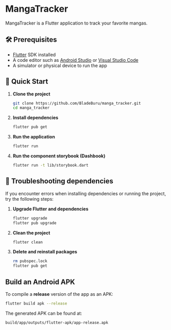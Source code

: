 
# MangaTracker

MangaTracker is a Flutter application to track your favorite mangas.

## 🛠️ Prerequisites

- [Flutter](https://flutter.dev/docs/get-started/install) SDK installed
- A code editor such as [Android Studio](https://developer.android.com/studio) or [Visual Studio Code](https://code.visualstudio.com/)
- A simulator or physical device to run the app

## 🚀 Quick Start

1. **Clone the project**

   ```bash
   git clone https://github.com/BladeBuru/manga_tracker.git
   cd manga_tracker
   ```

2. **Install dependencies**

   ```bash
   flutter pub get
   ```

3. **Run the application**

   ```bash
   flutter run
   ```

4. **Run the component storybook (Dashbook)**

   ```bash
   flutter run -t lib/storybook.dart
   ```


## 🔄 Troubleshooting dependencies

If you encounter errors when installing dependencies or running the project, try the following steps:

1. **Upgrade Flutter and dependencies**

   ```bash
   flutter upgrade
   flutter pub upgrade
   ```

2. **Clean the project**

   ```bash
   flutter clean
   ```

3. **Delete and reinstall packages**

   ```bash
   rm pubspec.lock
   flutter pub get
   ```


## Build an Android APK

To compile a **release** version of the app as an APK:

```bash
flutter build apk --release
```

The generated APK can be found at:

```
build/app/outputs/flutter-apk/app-release.apk
```




